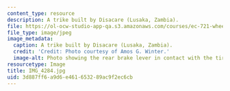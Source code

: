 ```yaml
---
content_type: resource
description: A trike built by Disacare (Lusaka, Zambia).
file: https://ol-ocw-studio-app-qa.s3.amazonaws.com/courses/ec-721-wheelchair-design-in-developing-countries-spring-2009/3d887ff6a9d6e461653289ac9f2ec6cb_IMG_4284.jpg
file_type: image/jpeg
image_metadata:
  caption: A trike built by Disacare (Lusaka, Zambia).
  credit: 'Credit: Photo courtesy of Amos G. Winter.'
  image-alt: Photo showing the rear brake lever in contact with the tire.
resourcetype: Image
title: IMG_4284.jpg
uid: 3d887ff6-a9d6-e461-6532-89ac9f2ec6cb
---
```


